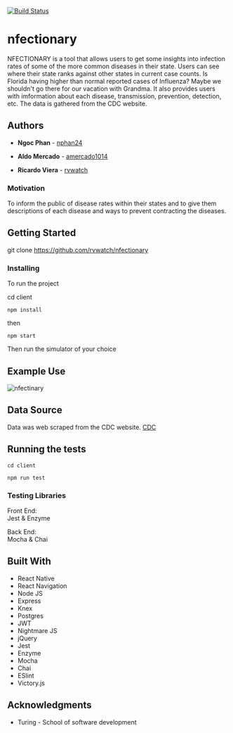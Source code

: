 [![Build Status](https://travis-ci.org/rvwatch/nfectionary.svg?branch=master)](https://travis-ci.org/rvwatch/nfectionary)

# nfectionary

NFECTIONARY is a tool that allows users to get some insights into infection rates of some of the more common diseases in their state. Users can see where their state ranks against other states in current case counts. Is Florida having higher than normal reported cases of Influenza? Maybe we shouldn't go there for our vacation with Grandma. It also provides users with imformation about each disease, transmission, prevention, detection, etc. The data is gathered from the CDC website. 

## Authors

* **Ngoc Phan** - [nphan24](https://github.com/nphan24)    

* **Aldo Mercado** - [amercado1014](https://github.com/amercado1014)    

* **Ricardo Viera** - [rvwatch](https://github.com/rvwatch)    

### Motivation

To inform the public of disease rates within their states and to give them descriptions of each disease and ways to prevent contracting the diseases. 

## Getting Started

git clone https://github.com/rvwatch/nfectionary

### Installing

To run the project

cd client

```
npm install   
```
then
```
npm start 
```
Then run the simulator of your choice


## Example Use
![nfectinary](https://cl.ly/1y2N3M2T173f/Screen%20Recording%202018-06-06%20at%2009.15%20AM.gif)

## Data Source
Data was web scraped from the CDC website. 
[CDC](https://www.cdc.gov/widgets/diseaseandconditions/data-maps.html)

## Running the tests

```
cd client
```
```
npm run test
```

### Testing Libraries
Front End:   
Jest & Enzyme   

Back End:   
Mocha & Chai  

## Built With

* React Native
* React Navigation
* Node JS
* Express
* Knex
* Postgres
* JWT
* Nightmare JS
* jQuery
* Jest
* Enzyme
* Mocha
* Chai
* ESlint
* Victory.js

## Acknowledgments

* Turing - School of software development
